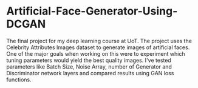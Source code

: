 # Artificial-Face-Generator-Using-DCGAN
The final project for my deep learning course at UoT. The project uses the Celebrity Attributes Images dataset to generate images of artificial faces. One of the major goals when working on this were to experiment which tuning parameters would yield the best quality images. I've tested parameters like Batch Size, Noise Array, number of Generator and Discriminator network layers and compared results using GAN loss functions.
